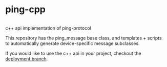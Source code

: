 # ping-cpp

![[](https://travis-ci.com/bluerobotics/ping-cpp.svg?branch=master)](https://travis-ci.com/github/bluerobotics/ping-cpp)

c++ api implementation of ping-protocol

This repository has the ping_message base class, and templates + scripts to automatically generate device-specific message subclasses.

If you would like to use the c++ api in your project, checkout the [deployment branch](https://github.com/bluerobotics/ping-cpp/tree/deployment).
